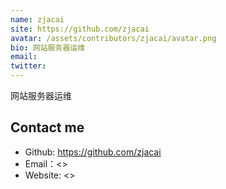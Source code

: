 ```yaml
---
name: zjacai
site: https://github.com/zjacai
avatar: /assets/contributors/zjacai/avatar.png
bio: 网站服务器运维
email: 
twitter: 
---
```


网站服务器运维

## Contact me

- Github: <https://github.com/zjacai>
- Email：<>
- Website: <>

